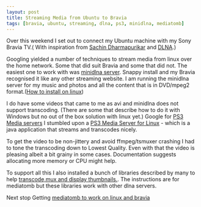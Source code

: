 ```yaml
---
layout: post
title: Streaming Media from Ubuntu to Bravia
tags: [bravia, ubuntu, streaming, dlna, ps3, minidlna, mediatomb]
---
```


Over this weekend I set out to connect my Ubuntu machine with my Sony Bravia TV.( With inspiration from <a href="http://thoughtworker.in/2010/07/20/dns-323-ps3-and-upnp/">Sachin Dharmapurikar</a> and <a href="http://en.wikipedia.org/wiki/Digital_Living_Network_Alliance">DLNA</a>.)

Googling yielded a number of techniques to stream media from linux over the home network. Some that did suit Bravia and some that did not. The easiest one to work with was <a href="http://blog.mycila.com/2010/01/dlna-on-sony-bravia-tvs.html">minidlna server</a>. Snappy install and my Bravia recognised it like any other streaming website. I am running the minidlna server for my music and photos and all the content that is in DVD/mpeg2 format.(<a href="http://wiki.oppodigital.com/index.php?title=DLNA_Linux">How to install on linux</a>)

I do have some videos that came to me as avi and minidlna does not support transcoding. (There are some that describe how to do it with Windows but no out of the box solution with linux yet.) Google for <a href="http://ps3mediaserver.blogspot.com/">PS3 Media servers</a> I stumbled upon a <a href="http://code.google.com/p/ps3mediaserver/">PS3 Media Server for Linux</a> - which is a java application that streams and transcodes nicely.

To get the video to be non-jittery and avoid ffmpeg/tsmuxer crashing I had to tone the transcoding down to Lowest Quality. Even with that the video is pleasing albeit a bit grainy in some cases. Documentation suggests allocating more memory or CPU might help.

To support all this I also installed a bunch of libraries described by many to help <a href="http://juliensimon.blogspot.com/2008/12/howto-compiling-mediatomb.html">transcode,mux and display thumbnails.</a>. The instructions are for mediatomb but these libraries work with other dlna servers.

Next stop Getting <a href="http://www.r3uk.com/index.php/home/38-software/122-ps3-dlna-streaming-in-ubuntu-gutsy">mediatomb to work on linux and bravia</a>
